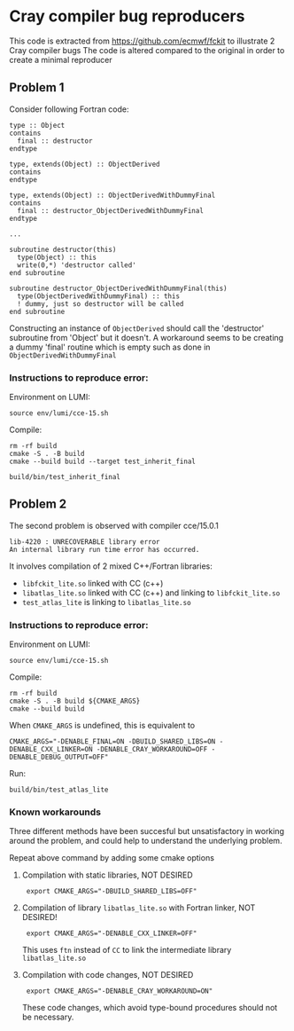 # Cray compiler bug reproducers

This code is extracted from https://github.com/ecmwf/fckit to illustrate 2 Cray compiler bugs
The code is altered compared to the original in order to create a minimal reproducer

## Problem 1

Consider following Fortran code:

    type :: Object
    contains
      final :: destructor
    endtype
    
    type, extends(Object) :: ObjectDerived
    contains
    endtype
    
    type, extends(Object) :: ObjectDerivedWithDummyFinal
    contains
      final :: destructor_ObjectDerivedWithDummyFinal
    endtype
    
    ...

    subroutine destructor(this)
      type(Object) :: this
      write(0,*) 'destructor called'
    end subroutine 

    subroutine destructor_ObjectDerivedWithDummyFinal(this)
      type(ObjectDerivedWithDummyFinal) :: this
      ! dummy, just so destructor will be called
    end subroutine 

Constructing an instance of `ObjectDerived` should call the 'destructor' subroutine from 'Object' but it doesn't.
A workaround seems to be creating a dummy 'final' routine which is empty such as done in `ObjectDerivedWithDummyFinal`

### Instructions to reproduce error:

Environment on LUMI:

    source env/lumi/cce-15.sh

Compile:

    rm -rf build
    cmake -S . -B build
    cmake --build build --target test_inherit_final

    build/bin/test_inherit_final


## Problem 2

The second problem is observed with compiler cce/15.0.1

    lib-4220 : UNRECOVERABLE library error
    An internal library run time error has occurred.

It involves compilation of 2 mixed C++/Fortran libraries:

- `libfckit_lite.so` linked with CC (c++)
- `libatlas_lite.so` linked with CC (c++) and linking to `libfckit_lite.so`
- `test_atlas_lite` is linking to `libatlas_lite.so`


### Instructions to reproduce error:

Environment on LUMI:

    source env/lumi/cce-15.sh

Compile:

    rm -rf build
    cmake -S . -B build ${CMAKE_ARGS}
    cmake --build build

When `CMAKE_ARGS` is undefined, this is equivalent to

    CMAKE_ARGS="-DENABLE_FINAL=ON -DBUILD_SHARED_LIBS=ON -DENABLE_CXX_LINKER=ON -DENABLE_CRAY_WORKAROUND=OFF -DENABLE_DEBUG_OUTPUT=OFF"

Run:

    build/bin/test_atlas_lite

### Known workarounds

Three different methods have been succesful but unsatisfactory in working around the problem, and could help to
understand the underlying problem.

Repeat above command by adding some cmake options 

1. Compilation with static libraries, NOT DESIRED

        export CMAKE_ARGS="-DBUILD_SHARED_LIBS=OFF"

2. Compilation of library `libatlas_lite.so` with Fortran linker, NOT DESIRED!

        export CMAKE_ARGS="-DENABLE_CXX_LINKER=OFF"

    This uses `ftn` instead of `CC` to link the intermediate library `libatlas_lite.so`

3. Compilation with code changes, NOT DESIRED

        export CMAKE_ARGS="-DENABLE_CRAY_WORKAROUND=ON"

   These code changes, which avoid type-bound procedures should not be necessary.

